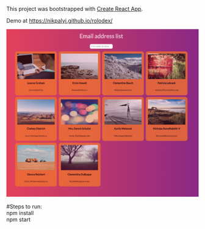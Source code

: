 This project was bootstrapped with [Create React App](https://github.com/facebook/create-react-app).

Demo at https://nikpalyi.github.io/rolodex/

![Alt text](address-list.png 'Address List')

#Steps to run:<br />
npm install<br />
npm start<br />
